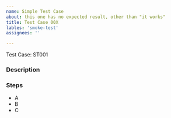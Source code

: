 ```yaml
---
name: Simple Test Case
about: this one has no expected result, other than "it works"
title: Test Case 00X
lables: 'smoke-test'
assignees: ''

---
```

Test Case: ST001

### Description


### Steps

- A 
- B
- C
